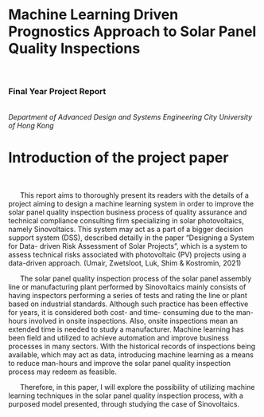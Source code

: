 <h1>Machine Learning Driven Prognostics Approach to Solar Panel Quality Inspections</h1>
<br>
<h3>Final Year Project Report</h3>
<br>
<i>Department of Advanced Design and Systems Engineering City University of Hong Kong</i>

<h1>Introduction of the project paper</h1>
<br>
<p>
        &nbsp;&nbsp;&nbsp;&nbsp;&nbsp;&nbsp;This report aims to thoroughly present its readers with the details of a project aiming to design a machine learning system in order to improve the solar panel quality inspection business process of quality assurance and technical compliance consulting firm specializing in solar photovoltaics, namely Sinovoltaics. This system may act as a part of a bigger decision support system (DSS), described detailly in the paper “Designing a System for Data- driven Risk Assessment of Solar Projects”, which is a system to assess technical risks associated with photovoltaic (PV) projects using a data-driven approach. (Umair, Zwetsloot, Luk, Shim & Kostromin, 2021)
</p>
<p>
        &nbsp;&nbsp;&nbsp;&nbsp;&nbsp;&nbsp;The solar panel quality inspection process of the solar panel assembly line or manufacturing plant performed by Sinovoltaics mainly consists of having inspectors performing a series of tests and rating the line or plant based on industrial standards. Although such practice has been effective for years, it is considered both cost- and time- consuming due to the man-hours involved in onsite inspections. Also, onsite inspections mean an extended time is needed to study a manufacturer. Machine learning has been field and utilized to achieve automation and improve business processes in many sectors. With the historical records of inspections being available, which may act as data, introducing machine learning as a means to reduce man-hours and improve the solar panel quality inspection process may redeem as feasible.
</p>
<p>
        &nbsp;&nbsp;&nbsp;&nbsp;&nbsp;&nbsp;Therefore, in this paper, I will explore the possibility of utilizing machine learning techniques in the solar panel quality inspection process, with a purposed model presented, through studying the case of Sinovoltaics.
</p>
